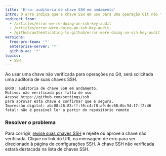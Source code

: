 ```yaml
---
title: 'Erro: auditoria de chave SSH em andamento'
intro: O erro indica que a chave SSH em uso para uma operação Git não foi verificada.
redirect_from:
  - /articles/error-we-re-doing-an-ssh-key-audit
  - /articles/error-were-doing-an-ssh-key-audit
  - /github/authenticating-to-github/error-were-doing-an-ssh-key-audit
versions:
  free-pro-team: '*'
  enterprise-server: '*'
  github-ae: '*'
topics:
  - SSH
---
```

Ao usar uma chave não verificada para operações no Git, será solicitada uma auditoria de suas chaves SSH.

```shell
ERRO: auditoria de chave SSH em andamento.
Motivo: não verificada por falta de uso
Acesse https://github.com/settings/ssh
para aprovar esta chave e confirmar que é segura.
Impressão digital: ab:08:46:83:ff:f6:c4:f8:a9:4e:68:6b:94:17:f2:46
fatal: não é possível ler a partir do repositório remote
```
### Resolver o problema

Para corrigir, [revise suas chaves SSH](/articles/reviewing-your-ssh-keys) e rejeite ou aprove a chave não verificada. Clique no link do URL na mensagem de erro para ser direcionado à página de configurações SSH. A chave SSH não verificada estará destacada na lista de chaves SSH.
